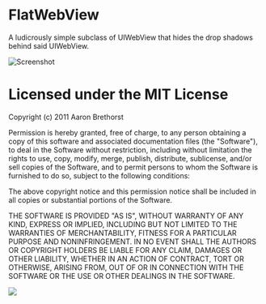 FlatWebView
======

A ludicrously simple subclass of UIWebView that hides the drop shadows behind said UIWebView.

![Screenshot](https://github.com/aaronbrethorst/FlatWebView/raw/master/Screenshot.png)

Licensed under the MIT License
======

Copyright (c) 2011 Aaron Brethorst

Permission is hereby granted, free of charge, to any person obtaining a copy
of this software and associated documentation files (the "Software"), to deal
in the Software without restriction, including without limitation the rights
to use, copy, modify, merge, publish, distribute, sublicense, and/or sell
copies of the Software, and to permit persons to whom the Software is
furnished to do so, subject to the following conditions:

The above copyright notice and this permission notice shall be included in
all copies or substantial portions of the Software.

THE SOFTWARE IS PROVIDED "AS IS", WITHOUT WARRANTY OF ANY KIND, EXPRESS OR
IMPLIED, INCLUDING BUT NOT LIMITED TO THE WARRANTIES OF MERCHANTABILITY,
FITNESS FOR A PARTICULAR PURPOSE AND NONINFRINGEMENT. IN NO EVENT SHALL THE
AUTHORS OR COPYRIGHT HOLDERS BE LIABLE FOR ANY CLAIM, DAMAGES OR OTHER
LIABILITY, WHETHER IN AN ACTION OF CONTRACT, TORT OR OTHERWISE, ARISING FROM,
OUT OF OR IN CONNECTION WITH THE SOFTWARE OR THE USE OR OTHER DEALINGS IN
THE SOFTWARE.

![](http://www.cocoacontrols.com/analytics/aaronbrethorst/flatwebview)